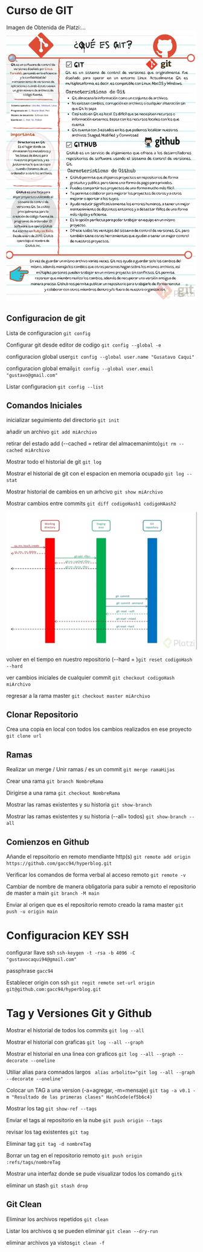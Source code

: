 # Curso de GIT

Imagen de Obtenida de Platzi:...
![Inicial](./assets/Que_es_Git-8f5b6780-47b4-4ff7-9a8a-6fdec5a0f1af.webp)
## Configuracion de git

Lista de configuracion `git config`

Configurar git desde editor de codigo `git config --global -e`

configuracion global user`git config --global user.name "Gusatavo Caqui"`

configuracion global email`git config --global user.email "gustavo@gmail.com"`

Listar configuracion `git config --list`

## Comandos Iniciales

inicializar seguimiento del directorio `git init`

añadir un archivo `git add miArchivo`

retirar del estado add (--cached = retirar del almacemanimto)`git rm --cached miArchivo`

Mostrar todo el historial de git `git log`

Mostrar el historial de git con el espacion en memoria ocupado `git log --stat `

Mostrar historial de cambios en un arhcivo `git show miArchivo`

Mostrar cambios entre commits `git diff codigoHash1 codigoHAash2`

![Imagen de estados de git](/assets/estados-git-0acb84f7-5080-4098-99d9-59012a3b8e86-e5b46dbb-9bab-4d7c-aa74-c055ffcde639.webp)
 
volver en el tiempo en nuestro repositorio (--hard = )`git reset codigoHash  --hard`

ver cambios iniciales de cualquier commit `git checkout codigoHash miArchivo`

regresar a la rama master `git checkout master miArchivo`

## Clonar Repositorio

Crea una copia en local con todos los cambios realizados en ese 
proyecto `git clone url`


## Ramas

Realizar un merge / Unir ramas / es un commit `git merge ramaHijas`

Crear una rama `git branch NombreRama`

Dirigirse a una rama `git checkout NombreRama`

Mostrar las ramas existentes y su historia `git show-branch`

Mostrar las ramas existentes y su historia (--all= todos) `git show-branch --all`


## Comienzos en Github

Añande el repsoitorio en remoto mendiante
http(s) `git remote add origin https://github.com/gacc94/hyperblog.git`

Verificar los comandos de forma verbal al acceso 
remoto `git remote -v`

Cambiar de nombre de manera obligatoria para subir a remoto
el repositorio de master a main `git branch -M main`

Enviar al origen que es el repositorio remoto creado la rama master 
`git push -u origin main`


# Configuracion KEY SSH

configurar 
llave ssh `ssh-keygen -t -rsa -b 4096 -C "gustavocaqui94@gmail.com"`

passphrase `gacc94`

Establecer origin con ssh
`git regit remote set-url origin git@github.com:gacc94/hyperblog.git`


# Tag y Versiones Git y Github

Mostrar el historial de todos los commits `git log --all`

Mostrar el historial con graficas `git log --all --graph`

Mostrar el historial en una linea
con graficos `git log --all --graph --decorate --oneline`

Utiliar alias para comnados 
largos ` alias arbolito="git log --all --graph --decorate --oneline"`

Colocar un TAG a una version (-a=agregar, -m=mensaje)
`git tag -a v0.1 -m "Resultado de las primeras clases" HashCode(ef5b6c4)`

Mostrar los tag `git show-ref --tags`

Enviar el tags al repositorio en la nube `git push origin --tags`

revisar los tag existentes `git tag`

Eliminar tag `git tag -d nombreTag`

Borrar un tag en el 
repositorio remoto `git push origin :refs/tags/nombreTag`

Mostrar una interfaz donde se pude visualizar todos los comando `gitk`

eliminar un stash `git stash drop`

## Git Clean

Eliminar los archivos repetidos `git clean`

Listar los archivos q se pueden eliminar `git clean --dry-run`

eliminar archivos ya vistos`git clean -f`






